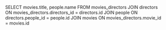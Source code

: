SELECT movies.title, people.name FROM movies_directors JOIN directors ON movies_directors.directors_id = directors.id JOIN people ON directors.people_id = people.id JOIN movies ON movies_directors.movie_id = movies.id
